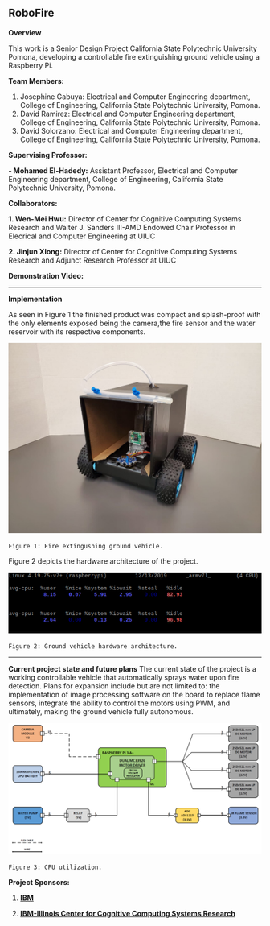 ## RoboFire

**Overview**

This work is a Senior Design Project California State Polytechnic University Pomona, developing a controllable fire extinguishing ground vehicle using a Raspberry Pi.

**Team Members:**

1. Josephine Gabuya: Electrical and Computer Engineering department, College of Engineering, California State Polytechnic University, Pomona. 
2. David Ramirez: Electrical and Computer Engineering department, College of Engineering, California State Polytechnic University, Pomona.  
3. David Solorzano: Electrical and Computer Engineering department, College of Engineering, California State Polytechnic University, Pomona.  
    
**Supervising Professor:** 

**- Mohamed El-Hadedy:** Assistant Professor, Electrical and Computer Engineering department, College of Engineering, California State Polytechnic University, Pomona.

**Collaborators:**

**1. Wen-Mei Hwu:**  Director of Center for Cognitive Computing Systems Research and Walter J. Sanders III-AMD Endowed Chair Professor in Elecrical and Computer Engineering at UIUC 

**2. Jinjun Xiong:** Director of Center for Cognitive Computing Systems Research and Adjunct Research Professor at UIUC  
 
 **Demonstration Video:**


--------------------------------------


**Implementation**

As seen in Figure 1 the finished product was compact and splash-proof with the only elements exposed being the camera,the fire sensor and the water reservoir with its respective components. 

<p align="center">
<img src= "https://github.com/Reconfigurable-Computing-CalPoly-Pomona/RoboFire/blob/master/diagonal.jpeg" >

	Figure 1: Fire extingushing ground vehicle.
</p>



Figure 2 depicts the hardware architecture of the project.

<p align="center">
<img src= "https://github.com/Reconfigurable-Computing-CalPoly-Pomona/RoboFire/blob/master/Capture2.PNG" >

	Figure 2: Ground vehicle hardware architecture.
</p>


--------------------------------------


**Current project state and future plans**
The current state of the project is a working controllable vehicle that automatically sprays water upon fire detection. Plans for expansion include but are not limited to: the implementation of image processing software on the board to replace flame sensors, integrate the ability to control the motors using PWM, and ultimately, making the ground vehicle fully autonomous. 

<p align="center">
<img src= "https://github.com/Reconfigurable-Computing-CalPoly-Pomona/RoboFire/blob/master/Elec_arch.PNG" >

	Figure 3: CPU utilization.
</p>

**Project Sponsors:**

1. **[IBM](https://www.ibm.com)**

2. **[IBM-Illinois Center for Cognitive Computing Systems Research](https://www.c3sr.com/)**

